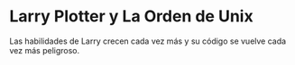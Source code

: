 # Larry Plotter y La Orden de Unix


Las habilidades de Larry crecen cada vez más y su código
se vuelve cada vez más peligroso.


